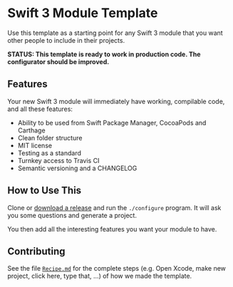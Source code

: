 # Swift 3 Module Template
Use this template as a starting point for any Swift 3 module that you want other people to include in their projects.

**STATUS: This template is ready to work in production code. The configurator should be improved.**

## Features
Your new Swift 3 module will immediately have working, compilable code, and all these features:

-   Ability to be used from Swift Package Manager, CocoaPods and Carthage
-   Clean folder structure
-   MIT license
-   Testing as a standard
-   Turnkey access to Travis CI
-   Semantic versioning and a CHANGELOG

## How to Use This

Clone or [download a release](https://github.com/fulldecent/swift-package/releases) and run the  `./configure` program. It will ask you some questions and generate a project.

You then add all the interesting features you want your module to have.

## Contributing

See the file [`Recipe.md`](Recipe.md) for the complete steps (e.g. Open Xcode, make new project, click here, type that, ...) of how we made the template.
